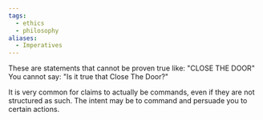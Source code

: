 ```yaml
---
tags:
  - ethics
  - philosophy
aliases:
  - Imperatives
---
```

These are statements that cannot be proven true like:
"CLOSE THE DOOR"
You cannot say:
"Is it true that Close The Door?"

It is very common for claims to actually be commands, even if they are not structured as such. The intent may be to command and persuade you to certain actions.